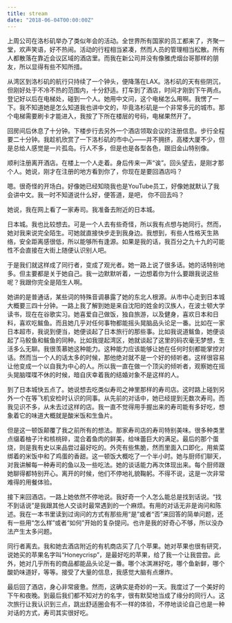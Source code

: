 ```yaml
---
title: stream
date: "2018-06-04T00:00:00Z"
---
```


上周公司在洛杉矶举办了类似年会的活动。全世界所有国家的员工都来了，齐聚一堂，欢声笑语，好不热闹。活动的行程相当紧凑，然而人员的管理相当松散。所有人都散落在靠近会议区域的酒店里。而我在新公司并没有像雅虎烟台哥那样的朋友，所以显得有些不知所措。

从湾区到洛杉矶的航行只持续了一个钟头，便降落在LAX。洛杉矶的天有些阴沉，但刚好处于不冷不热的范围内，十分舒适。打车到了酒店，时间才刚到下午两点。登记好以后在电梯处，碰到一个人。她用中文问，这个电梯怎么用啊。我愣了一下。我不知道她是怎么知道我也讲中文的，毕竟洛杉矶是一个非常多元的城市。那个电梯需要刷卡才能进入，我按了下所在楼层的号码，电梯果然开了。

回房间后休息了十分钟。下楼步行去另外一个酒店领取会议的注册信息。步行全程要二十分钟。我趁机欣赏了一下洛杉矶的市中心——并不拥挤，高楼大厦不少，但是总给人感觉是一片孤岛。行人不多，但是也是各型各色，跟旧金山特别像。

顺利注册离开酒店。在楼上一个人走着。身后传来一声“诶”。回头望去，是刚才那个人。她说，刚才在注册的地方看到你了，你现在是要回酒店吗？

嗯。很奇怪的开场白。好像她已经知晓我也是YouTube员工，好像她就默认了我会讲中文。我一时不知道说什么好，便答道，是吧， 你不回去吗？

她说，我在网上看了一家寿司。我准备去附近的日本城。

日本城。我也比较想去。可是一个人去有些奇怪，所以我有点想与她同行。然而，她对我来说完全陌生。可她就直接快步走到我身边。我想到，有些人性格天生熟络，安全距离感很低，所以能够所有逢源。如果是我的话，我百分之九十九的可能性不会直接在大街上随便认识别人吧。

于是我们就这样成了同行者，变成了观光者。她一路上说了很多话。她的话特别地多。但主要都是关于她自己。我一边默默听着，一边想着你为什么要跟我说这些呢？我跟你完全是陌生人啊。

她讲的是普通话，某些词的特殊音调暴露了她的东北人根源。从市中心走到日本城大概要三四十分钟。一路上我了解到她是来自沈阳的姓金的汉族人，在波士顿大学读书，现在在谷歌实习。她喜爱自己做饭，独自旅游，以及健身，喜欢日本和日料，喜欢吃鲅鱼。而且她几乎对任何事物都能摇头晃脑品头论足一番。比如在一家日本超市，我说到便当，她便谈起了日本旅行的那些事。比如我说道鲅鱼，她便谈起了马鲛鱼和鲅鱼的同种。比如我提起湾区，她就谈起了这里的码农毫无梦想，生活多么无聊。我很羡慕她这种能力。这种能力应该能够让她在任何时刻都能掌控对话。然而当一个人的话太多的时候，那他绝对就不是一个好的倾听者。这样很容易让他变成一个以自我为中心的人。所以我一直在做一个顶尖的倾听者，观察她在摇头晃脑喋喋不休的时候，暗自庆幸着我的结婚对象不是这样的人。

到了日本城快五点了。她说想去吃类似寿司之神里那样的寿司店。这时路上碰到另外一个在等飞机安检时认识的同事。从先前的对话中，她已经提到无数次寿司。而我见识不多，从未去过这样的店。我一直不觉得用手握出来的寿司能有多好吃，想象着它的味道大概就是酸米饭和生鱼片。

但是这一顿饭颠覆了我之前所有的想法。那家寿司店的寿司特别美味。很多种类里点缀着柚子汁和核桃碎，混合着鱼肉的鲜美，给味蕾巨大的满足。最后的那个蛋烧，则是我有史以来品尝过最好吃的。外壳有些焦脆，然而里面入口即化，用紫菜绑着的米饭中和了鸡蛋的香甜。这一顿饭大概吃了一个半小时。她与厨师们聊天，对我讲解每一种寿司的鱼以及一些吃法。她的谈话能力再次体现出来。每个厨师跟她聊得都特别开心。离开的时候，他们不停地礼貌鞠躬。不得不说，这是一次非常难得的用餐体验。

接下来回酒店。一路上她依然不停地说。我好奇一个人怎么能总是找到话说。“找不到话说”是我跟其他人交谈时最常遇到的一个麻烦。有用的对话无非是询问和陈述。我在一本书里读到过询问的方式有那些用“是”或者“否”来回答的简单问题，还有一些用“怎么样”或者“如何”开始的复杂提问。也许是我的好奇心不够，所以没办法产生太多问题。

同行者离去。我和她去酒店附近的有机商店买了几个苹果。她对苹果也很有研究，说她买的苹果名字叫“Honeycrisp”，是最好吃的苹果，给了我一个让我尝尝。此外，她对几乎所有的商品都能品头论足一番。哪个冰淇淋好吃，哪个鱼新鲜，哪个酸奶味道好，等等。接受了大量的信息，我感觉大脑有点爆炸。

最后回了酒店，身心非常疲惫。然而，这确实是奇妙的一天。我度过了一个美好的下午和夜晚。到最后我们都不知对方的名字，很有默契地当成了缘分的同行人。这次旅行让我认识到三点，跳出舒适圈会有不一样的体验，不停地谈论自己也是一种对话的方式，寿司其实很好吃。

